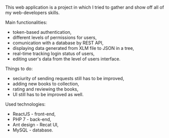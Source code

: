 This web application is a project in which I tried to gather and show off all of my web-developers skills. 

Main functionalities:
- token-based authentication, 
- different levels of permissions for users,
- comunication with a database by REST API,
- displaying data generated from XLM file to JSON in a tree,
- real-time tracking login status of users,
- editing user's data from the level of users interface.

Things to do:
- seciurity of sending requests still has to be improved,
- adding new books to collection,
- rating and reviewing the books,
- UI still has to be improved as well.

Used technologies:  
- ReactJS - front-end,
- PHP 7 - back-end,
- Ant design - Recat UI,
- MySQL - database.
